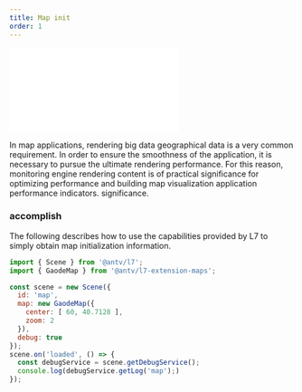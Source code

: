 ```yaml
---
title: Map init
order: 1
---
```


<embed src="@/docs/api/common/style.md"></embed>

In map applications, rendering big data geographical data is a very common requirement. In order to ensure the smoothness of the application, it is necessary to pursue the ultimate rendering performance. For this reason, monitoring engine rendering content is of practical significance for optimizing performance and building map visualization application performance indicators. significance.

### accomplish

The following describes how to use the capabilities provided by L7 to simply obtain map initialization information.

```javascript
import { Scene } from '@antv/l7';
import { GaodeMap } from '@antv/l7-extension-maps';

const scene = new Scene({
  id: 'map',
  map: new GaodeMap({
    center: [ 60, 40.7128 ],
    zoom: 2
  }),
  debug: true
});
scene.on('loaded', () => {
  const debugService = scene.getDebugService();
  console.log(debugService.getLog('map');)
});
```
